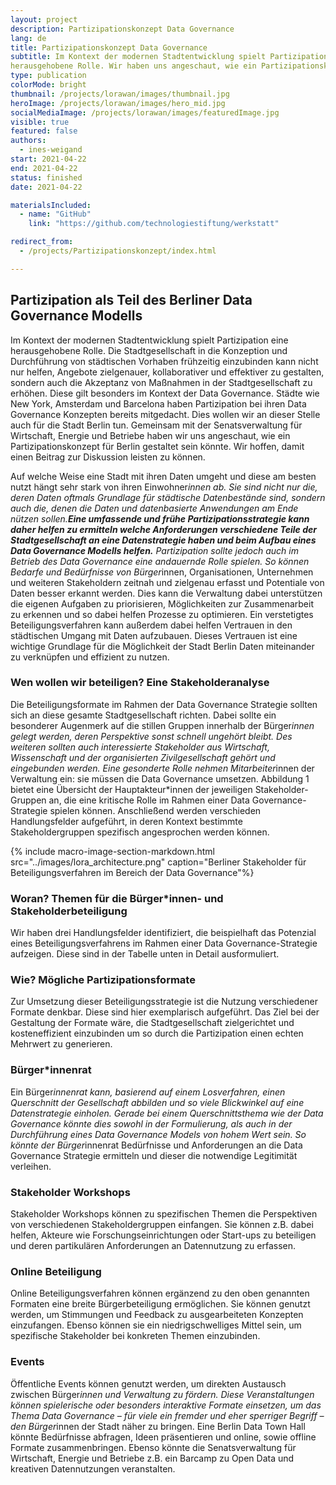 ```yaml
---
layout: project
description: Partizipationskonzept Data Governance 
lang: de
title: Partizipationskonzept Data Governance
subtitle: Im Kontext der modernen Stadtentwicklung spielt Partizipation eine
herausgehobene Rolle. Wir haben uns angeschaut, wie ein Partizipationskonzept für Berlin aussehen könnte.
type: publication
colorMode: bright
thumbnail: /projects/lorawan/images/thumbnail.jpg
heroImage: /projects/lorawan/images/hero_mid.jpg
socialMediaImage: /projects/lorawan/images/featuredImage.jpg
visible: true
featured: false
authors:
  - ines-weigand
start: 2021-04-22
end: 2021-04-22
status: finished
date: 2021-04-22

materialsIncluded:
  - name: "GitHub"
    link: "https://github.com/technologiestiftung/werkstatt"

redirect_from:
  - /projects/Partizipationskonzept/index.html

---
```




## Partizipation als Teil des Berliner Data Governance Modells

Im Kontext der modernen Stadtentwicklung spielt Partizipation eine
herausgehobene Rolle. Die Stadtgesellschaft in die Konzeption und
Durchführung von städtischen Vorhaben frühzeitig einzubinden kann nicht
nur helfen, Angebote zielgenauer, kollaborativer und effektiver zu gestalten,
sondern auch die Akzeptanz von Maßnahmen in der Stadtgesellschaft zu
erhöhen. Diese gilt besonders im Kontext der Data Governance. Städte wie
New York, Amsterdam und Barcelona haben Partizipation bei ihren Data
Governance Konzepten bereits mitgedacht. Dies wollen wir an dieser Stelle
auch für die Stadt Berlin tun. Gemeinsam mit der Senatsverwaltung für Wirtschaft, Energie und Betriebe haben wir uns angeschaut, wie ein Partizipationskonzept für Berlin gestaltet sein könnte. Wir hoffen, damit einen Beitrag zur Diskussion leisten zu können.

Auf welche Weise eine Stadt mit ihren Daten umgeht und diese am besten
nutzt hängt sehr stark von ihren Einwohner*innen ab. Sie sind nicht nur die,
deren Daten oftmals Grundlage für städtische Datenbestände sind, sondern
auch die, denen die Daten und datenbasierte Anwendungen am Ende nützen
sollen.**Eine umfassende und frühe Partizipationsstrategie kann daher helfen
zu ermitteln welche Anforderungen verschiedene Teile der Stadtgesellschaft
an eine Datenstrategie haben und beim Aufbau eines Data Governance
Modells helfen.** Partizipation sollte jedoch auch im Betrieb des Data
Governance eine andauernde Rolle spielen. So können Bedarfe und
Bedürfnisse von Bürger*innen, Organisationen, Unternehmen und weiteren
Stakeholdern zeitnah und zielgenau erfasst und Potentiale von Daten besser
erkannt werden. Dies kann die Verwaltung dabei unterstützen die eigenen
Aufgaben zu priorisieren, Möglichkeiten zur Zusammenarbeit zu erkennen
und so dabei helfen Prozesse zu optimieren. Ein verstetigtes
Beteiligungsverfahren kann außerdem dabei helfen Vertrauen in den
städtischen Umgang mit Daten aufzubauen. Dieses Vertrauen ist eine wichtige
Grundlage für die Möglichkeit der Stadt Berlin Daten miteinander zu
verknüpfen und effizient zu nutzen.

### Wen wollen wir beteiligen? Eine Stakeholderanalyse

Die Beteiligungsformate im Rahmen der Data Governance Strategie sollten
sich an diese gesamte Stadtgesellschaft richten. Dabei sollte ein besonderer
Augenmerk auf die stillen Gruppen innerhalb der Bürger*innen gelegt
werden, deren Perspektive sonst schnell ungehört bleibt. Des weiteren
sollten auch interessierte Stakeholder aus Wirtschaft, Wissenschaft und der
organisierten Zivilgesellschaft gehört und eingebunden werden. Eine
gesonderte Rolle nehmen Mitarbeiter*innen der Verwaltung ein: sie müssen
die Data Governance umsetzen. Abbildung 1 bietet eine Übersicht der
Hauptakteur*innen der jeweiligen Stakeholder-Gruppen an, die eine kritische
Rolle im Rahmen einer Data Governance-Strategie spielen können.
Anschließend werden verschieden Handlungsfelder aufgeführt, in deren
Kontext bestimmte Stakeholdergruppen spezifisch angesprochen werden
können.

{% include macro-image-section-markdown.html src="../images/lora_architecture.png" caption="Berliner Stakeholder für Beteiligungsverfahren im Bereich der Data Governance"%}


### Woran? Themen für die Bürger*innen- und Stakeholderbeteiligung

Wir haben drei Handlungsfelder identifiziert, die beispielhaft das Potenzial
eines Beteiligungsverfahrens im Rahmen einer Data Governance-Strategie
aufzeigen. Diese sind in der Tabelle unten in Detail ausformuliert.




### Wie? Mögliche Partizipationsformate

Zur Umsetzung dieser Beteiligungsstrategie ist die Nutzung verschiedener
Formate denkbar. Diese sind hier exemplarisch aufgeführt. Das Ziel bei der
Gestaltung der Formate wäre, die Stadtgesellschaft zielgerichtet und
kosteneffizient einzubinden um so durch die Partizipation einen echten
Mehrwert zu generieren.

### Bürger*innenrat
Ein Bürger*innenrat kann, basierend auf einem Losverfahren, einen
Querschnitt der Gesellschaft abbilden und so viele Blickwinkel auf eine
Datenstrategie einholen. Gerade bei einem Querschnittsthema wie der Data
Governance könnte dies sowohl in der Formulierung, als auch in der
Durchführung eines Data Governance Models von hohem Wert sein. So könnte
der Bürger*innenrat Bedürfnisse und Anforderungen an die Data Governance
Strategie ermitteln und dieser die notwendige Legitimität verleihen.

### Stakeholder Workshops
Stakeholder Workshops können zu spezifischen Themen die Perspektiven von
verschiedenen Stakeholdergruppen einfangen. Sie können z.B. dabei helfen,
Akteure wie Forschungseinrichtungen oder Start-ups zu beteiligen und deren
partikulären Anforderungen an Datennutzung zu erfassen.

### Online Beteiligung
Online Beteiligungsverfahren können ergänzend zu den oben genannten
Formaten eine breite Bürgerbeteiligung ermöglichen. Sie können genutzt
werden, um Stimmungen und Feedback zu ausgearbeiteten Konzepten
einzufangen. Ebenso können sie ein niedrigschwelliges Mittel sein, um
spezifische Stakeholder bei konkreten Themen einzubinden.

### Events
Öffentliche Events können genutzt werden, um direkten Austausch zwischen
Bürger*innen und Verwaltung zu fördern. Diese Veranstaltungen können
spielerische oder besonders interaktive Formate einsetzen, um das Thema
Data Governance – für viele ein fremder und eher sperriger Begriff – den
Bürger*innen der Stadt näher zu bringen. Eine Berlin Data Town Hall könnte
Bedürfnisse abfragen, Ideen präsentieren und online, sowie offline Formate
zusammenbringen. Ebenso könnte die Senatsverwaltung für Wirtschaft,
Energie und Betriebe z.B. ein Barcamp zu Open Data und kreativen
Datennutzungen veranstalten.